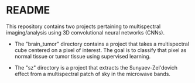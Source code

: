# README

This repository contains two projects pertaining to multispectral imaging/analysis using 3D convolutional neural networks (CNNs). 

- The "brain_tumor" directory contains a project that takes a multispectral cube centered on a pixel of interest. The goal is to classify that pixel as normal tissue or tumor tissue using supervised learning.

- The "sz" directory is a project that extracts the Sunyaev-Zel'dovich effect from a multispectral patch of sky in the microwave bands.
